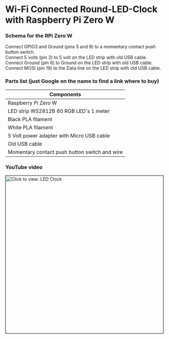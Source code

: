 ﻿# Wi-Fi Connected Round-LED-Clock with Raspberry Pi Zero W
 
 ### Schema for the RPi Zero W
 
 Connect GPIO3 and Ground (pins 5 and 9) to a momentary contact push button switch.  
 Connect 5 volts (pin 2) to 5 volt on the LED strip with old USB cable.  
 Connect Ground (pin 6) to Ground on the LED strip with old USB cable.  
 Connect MOSI (pin 19) to the Data line on the LED strip with old USB cable.  
 
 ### Parts list (just Google on the name to find a link where to buy)

| Components                              	    |
| -------------                          	    |
| Raspberry Pi Zero W  			            |
| LED strip WS2812B 60 RGB LED's 1 meter            |
| Black PLA filament                           	    |
| White PLA filament                           	    |
| 5 Volt power adapter with Micro USB cable         |
| Old USB cable                                     |
| Momentary contact push button switch and wire     |


### YouTube video

<a href="https://youtu.be/Z4b4v84smpg" target="_blank"><img src="https://img.youtube.com/vi/Z4b4v84smpg/0.jpg" 
alt="Click to view: LED Clock" width="500" border="1" /></a>



